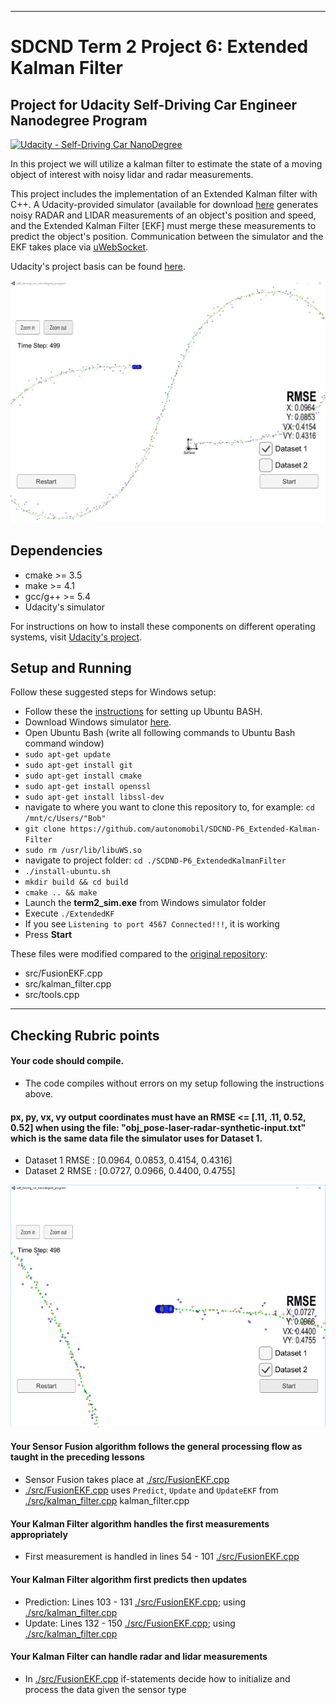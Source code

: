 [//]: # (Image References)

[img1]: ./images/finished.png "finished.png"
[img2]: ./images/finished_dataset2.png "dataset2.png"

---
# SDCND Term 2 Project 6: Extended Kalman Filter
## Project for Udacity Self-Driving Car Engineer Nanodegree Program
[![Udacity - Self-Driving Car NanoDegree](https://s3.amazonaws.com/udacity-sdc/github/shield-carnd.svg)](http://www.udacity.com/drive)

In this project we will utilize a kalman filter to estimate the state of a moving object of interest with noisy lidar and radar measurements.

This project includes  the implementation of an Extended Kalman filter with C++. A Udacity-provided simulator (available for download [here](https://github.com/udacity/self-driving-car-sim/releases) generates noisy RADAR and LIDAR measurements of an object's position and speed, and the Extended Kalman Filter [EKF] must merge these measurements to predict the object's position. Communication between the simulator and the EKF takes place via [uWebSocket](https://github.com/uNetworking/uWebSockets).

Udacity's project basis can be found [here](https://github.com/udacity/CarND-Extended-Kalman-Filter-Project).


![img1]

## Dependencies

* cmake >= 3.5
* make >= 4.1
* gcc/g++ >= 5.4
* Udacity's simulator

For instructions on how to install these components on different operating systems, visit [Udacity's project](https://github.com/udacity/CarND-Extended-Kalman-Filter-Project).


## Setup and Running
Follow these suggested steps for Windows setup:

* Follow these the [instructions](https://www.howtogeek.com/249966/how-to-install-and-use-the-linux-bash-shell-on-windows-10/) for setting up Ubuntu BASH.
* Download Windows simulator [here](https://github.com/udacity/self-driving-car-sim/releases).
* Open Ubuntu Bash (write all following commands to Ubuntu Bash command window)
* ``sudo apt-get update``
* ``sudo apt-get install git``
* ``sudo apt-get install cmake``
* ``sudo apt-get install openssl``
* ``sudo apt-get install libssl-dev``
* navigate to where you want to clone this repository to, for example:
 ``cd /mnt/c/Users/"Bob"``
* ``git clone https://github.com/autonomobil/SDCND-P6_Extended-Kalman-Filter``
* ``sudo rm /usr/lib/libuWS.so``
* navigate to project folder: ``cd ./SCDND-P6_ExtendedKalmanFilter``
* ``./install-ubuntu.sh``
* ``mkdir build && cd build``
* ``cmake .. && make``
* Launch the **term2_sim.exe** from Windows simulator folder
* Execute ``./ExtendedKF``
* If you see ``Listening to port 4567 Connected!!!``, it is working
* Press **Start**

These files were modified compared to the [original repository](https://github.com/udacity/CarND-Extended-Kalman-Filter-Project):  
* src/FusionEKF.cpp
* src/kalman_filter.cpp
* src/tools.cpp

---

## Checking Rubric points
#### Your code should compile.
* The code compiles without errors on my setup following the instructions above.

#### px, py, vx, vy output coordinates must have an RMSE <= [.11, .11, 0.52, 0.52] when using the file: "obj_pose-laser-radar-synthetic-input.txt" which is the same data file the simulator uses for Dataset 1.
* Dataset 1 RMSE : [0.0964, 0.0853, 0.4154, 0.4316]
* Dataset 2 RMSE : [0.0727, 0.0966, 0.4400, 0.4755]

![img2]

#### Your Sensor Fusion algorithm follows the general processing flow as taught in the preceding lessons
* Sensor Fusion takes place at [./src/FusionEKF.cpp](./src/FusionEKF.cpp)
* [./src/FusionEKF.cpp](./src/FusionEKF.cpp) uses ``Predict``, ``Update`` and ``UpdateEKF`` from [./src/kalman_filter.cpp](./src/kalman_filter.cpp) kalman_filter.cpp

#### Your Kalman Filter algorithm handles the first measurements appropriately
* First measurement is handled in lines 54 - 101 [./src/FusionEKF.cpp](./src/FusionEKF.cpp)


#### Your Kalman Filter algorithm first predicts then updates
* Prediction: Lines 103 - 131 [./src/FusionEKF.cpp](./src/FusionEKF.cpp); using [./src/kalman_filter.cpp](./src/kalman_filter.cpp)
* Update: Lines 132 - 150 [./src/FusionEKF.cpp](./src/FusionEKF.cpp); using [./src/kalman_filter.cpp](./src/kalman_filter.cpp)

#### Your Kalman Filter can handle radar and lidar measurements
* In [./src/FusionEKF.cpp](./src/FusionEKF.cpp) if-statements decide how to initialize and process the data given the sensor type
